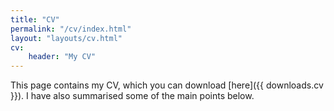```yaml
---
title: "CV"
permalink: "/cv/index.html"
layout: "layouts/cv.html"
cv:
    header: "My CV"
---
```


This page contains my CV, which you can download [here]({{ downloads.cv }}). I have also summarised some of the main points below.